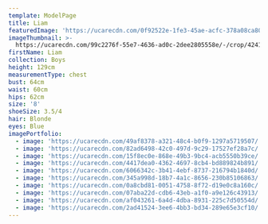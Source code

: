 ```yaml
---
template: ModelPage
title: Liam
featuredImage: 'https://ucarecdn.com/0f92522e-1fe3-45ae-acfc-378a08ca802e/'
imageThumbnail: >-
  https://ucarecdn.com/99c2276f-55e7-4636-ad0c-2dee2805558e/-/crop/4241x4456/0,0/-/preview/
firstName: Liam
collection: Boys
height: 129cm
measurementType: chest
bust: 64cm
waist: 60cm
hips: 62cm
size: '8'
shoeSize: 3.5/4
hair: Blonde
eyes: Blue
imagePortfolio:
  - image: 'https://ucarecdn.com/49af8378-a321-48c4-b0f9-1297a5719507/'
  - image: 'https://ucarecdn.com/82ad6498-42c0-497d-9c29-17527ef28a7c/'
  - image: 'https://ucarecdn.com/15f8ec0e-868e-49b3-9bc4-acb5550b39ce/'
  - image: 'https://ucarecdn.com/4417dea0-4362-4697-8cb4-bd889824b891/'
  - image: 'https://ucarecdn.com/6066342c-3b41-4ebf-8737-216794b1840d/'
  - image: 'https://ucarecdn.com/345a998d-18b7-4a1c-8656-230b85106863/'
  - image: 'https://ucarecdn.com/0a8cbd81-0051-4758-8f72-d19e0c8a160c/'
  - image: 'https://ucarecdn.com/07aba22d-cdb6-43eb-a1f0-a9e126c43913/'
  - image: 'https://ucarecdn.com/af043261-6a4d-4dba-8931-225c7d50554d/'
  - image: 'https://ucarecdn.com/2ad41524-3ee6-4bb3-bd34-289e65e3cf10/'
---
```



